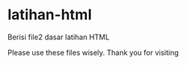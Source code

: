 # latihan-html
Berisi file2 dasar latihan HTML

Please use these files wisely.  Thank you for visiting
